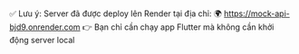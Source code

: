 ✅ Lưu ý: Server đã được deploy lên Render tại địa chỉ:
🌍 https://mock-api-bjd9.onrender.com
👉 Bạn chỉ cần chạy app Flutter mà không cần khởi động server local
